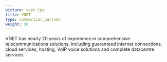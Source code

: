 ```yaml
---
picture: vnet.jpg
title: VNET
type: commercial_partner
weight: 36
---
```


VNET has nearly 20 years of experience in comprehensive telecommunications solutions, including guaranteed internet connections, cloud services, hosting, VoIP voice solutions and complete datacentre services.